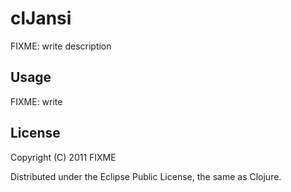 # clJansi

FIXME: write description

## Usage

FIXME: write

## License

Copyright (C) 2011 FIXME

Distributed under the Eclipse Public License, the same as Clojure.
